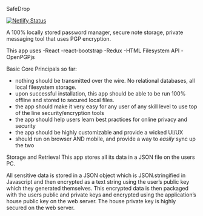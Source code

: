 SafeDrop

[![Netlify Status](https://api.netlify.com/api/v1/badges/4cd8e7f6-2787-4a27-a540-f6d7a2f05351/deploy-status)](https://app.netlify.com/sites/safedrop/deploys)

A 100% locally stored password manager, secure note storage, private messaging tool that uses PGP encryption.

This app uses
-React
-react-bootstrap
-Redux
-HTML Filesystem API
-OpenPGPjs

Basic Core Principals so far:
- nothing should be transmitted over the wire. No relational databases, all local filesystem storage.
- upon successful installation, this app should be able to be run 100% offline and stored to secured local files.
- the app should make it very easy for any user of any skill level to use top of the line security/encryption tools
- the app should help users learn best practices for online privacy and security
- the app should be highly customizable and provide a wicked UI/UX
- should run on browser AND mobile, and provide a way to *easily* sync up the two

Storage and Retrieval
This app stores all its data in a JSON file on the users PC.

All sensitive data is stored in a JSON object which is JSON.stringified in Javascript and then encrypted as a text string using the user’s public key which they generated themselves. This encrypted data is then packaged with the users public and private keys and encrypted using the application’s house public key on the web server. The house private key is highly secured on the web server.
